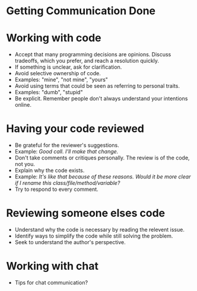 # Getting Communication Done

# Working with code
- Accept that many programming decisions are opinions. Discuss tradeoffs, which
  you prefer, and reach a resolution quickly. 
- If something is unclear, ask for clarification.
- Avoid selective ownership of code. 
 - Examples: "mine", "not mine", "yours"
- Avoid using terms that could be seen as referring to personal traits.
 - Examples: "dumb", "stupid"
- Be explicit. Remember people don't always understand your intentions online.

# Having your code reviewed
- Be grateful for the reviewer's suggestions. 
 - Example: _Good call. I'll make that change._
- Don't take comments or critiques personally. The review is of the code, not you.
- Explain why the code exists. 
 - Example: _It's like that because of these reasons. Would it be more clear if I rename this class/file/method/variable?_
- Try to respond to every comment.

# Reviewing someone elses code
- Understand why the code is necessary by reading the relevent issue.
- Identify ways to simplify the code while still solving the problem.
- Seek to understand the author's perspective.

# Working with chat
- Tips for chat communication?

